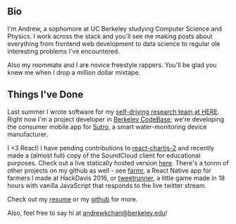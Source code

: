 ## Bio

I'm Andrew, a sophomore at UC Berkeley studying Computer Science and Physics. I work across the stack and you'll see me making posts about everything from frontend web development to data science to regular ole interesting problems I've encountered.

Also my roommate and I are novice freestyle rappers. You'll be glad you knew me when I drop a million dollar mixtape.

## Things I've Done

Last summer I wrote software for my [self-driving research team at HERE](https://here.com/en). Right now I'm a project developer in [Berkeley CodeBase](http://codebase.club/); we're developing the consumer mobile app for [Sutro](https://mysutro.com/), a smart water-monitoring device manufacturer.

I \<3 React! I have pending contributions to [react-chartjs-2](https://github.com/gor181/react-chartjs-2) and recently made a (almost full) copy of the SoundCloud client for educational purposes. Check out a live statically hosted version [here](https://theandrewchan.github.io/public/soundfoundry.html). There's a tonnn of other projects on my github as well - see [farmr](https://github.com/theandrewchan/farmr), a React Native app for farmers I made at HackDavis 2016, or [tweetrunner](https://github.com/theandrewchan/tweet-runner), a little game made in 18 hours with vanilla JavaScript that responds to the live twitter stream.

Check out my [resume](https://theandrewchan.github.io/public/resume.pdf) or my [github](https://github.com/theandrewchan) for more.

Also, feel free to say hi at andrewkchan@berkeley.edu!
